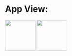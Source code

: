 # App View:
<img src="https://github.com/user-attachments/assets/24feee91-b5d6-48cf-958e-13f1709e4b0a" width="100" hight="100">

<img src="https://github.com/user-attachments/assets/bc75e57c-c5e7-4e5c-b8e5-60265d22c4dc" width="100" hight="100">
